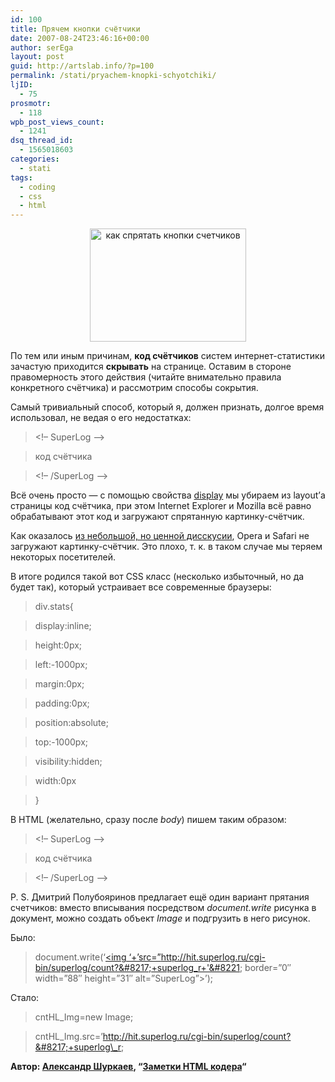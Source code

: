 ```yaml
---
id: 100
title: Прячем кнопки счётчики
date: 2007-08-24T23:46:16+00:00
author: serEga
layout: post
guid: http://artslab.info/?p=100
permalink: /stati/pryachem-knopki-schyotchiki/
ljID:
  - 75
prosmotr:
  - 118
wpb_post_views_count:
  - 1241
dsq_thread_id:
  - 1565018603
categories:
  - stati
tags:
  - coding
  - css
  - html
---
```

<center>
  <a href="http://artslab.info/wp-content/uploads/hide_counters.png"><img src="http://artslab.info/wp-content/uploads/hide_counters.png" alt="как спрятать кнопки счетчиков" title="hide_counters" width="250" height="181" class="alignnone size-full wp-image-1831" /></a>
</center>

По тем или иным причинам, **код счётчиков** систем интернет-статистики зачастую приходится **скрывать** на странице. Оставим в стороне правомерность этого действия (читайте внимательно правила конкретного счётчика) и рассмотрим способы сокрытия.

Самый тривиальный способ, который я, должен признать, долгое время использовал, не ведая о его недостатках:

<!--more-->

> <div style=&#8221;display:none&#8221;>

> <!&#8211; SuperLog &#8211;>

> код счётчика

> <!&#8211; /SuperLog &#8211;>

> </div>

Всё очень просто — с помощью свойства <a href="http://www.w3.org/TR/CSS21/visuren.html#propdef-display" title="display" target="_blank">display</a> мы убираем из layout&#8217;а страницы код счётчика, при этом Internet Explorer и Mozilla всё равно обрабатывают этот код и загружают спрятанную картинку-счётчик.

Как оказалось [из небольшой, но ценной дисскусии](http://imfo.ru/archive/2004/01/29/display_none_invisible_counter "Обсуждение"), Opera и Safari не загружают картинку-счётчик. Это плохо, т. к. в таком случае мы теряем некоторых посетителей.

В итоге родился такой вот CSS класс (несколько избыточный, но да будет так), который устраивает все современные браузеры:

> div.stats{

> display:inline;

> height:0px;

> left:-1000px;

> margin:0px;

> padding:0px;

> position:absolute;

> top:-1000px;

> visibility:hidden;

> width:0px

> }

В HTML (желательно, сразу после _body_) пишем таким образом:

> <div class=&#8221;stats&#8221;>

> <!&#8211; SuperLog &#8211;>

> код счётчика

> <!&#8211; /SuperLog &#8211;>

> </div>

P. S. Дмитрий Полубояринов предлагает ещё один вариант прятания счетчиков: вместо вписывания посредством _document.write_ рисунка в документ, можно создать объект _Image_ и подгрузить в него рисунок.

Было:

> document.write(&#8216;<a href=&#8221;http://click.superlog.ru/&#8221;><img &#8216;+&#8217;src=&#8221;http://hit.superlog.ru/cgi-bin/superlog/count?&#8217;+superlog_r+'&#8221; border=&#8221;0&#8243; width=&#8221;88&#8243; height=&#8221;31&#8243; alt=&#8221;SuperLog&#8221;></a>&#8217;);

Стало:

> cntHL_Img=new Image;

> cntHL\_Img.src=&#8217;http://hit.superlog.ru/cgi-bin/superlog/count?&#8217;+superlog\_r;

>
**Автор: <a href="http://htmlcoder.visions.ru/About/#author" tooltip="Информация об авторе">Александр Шуркаев</a>, &#8220;[Заметки HTML кодера](http://htmlcoder.visions.ru/)&#8220;**